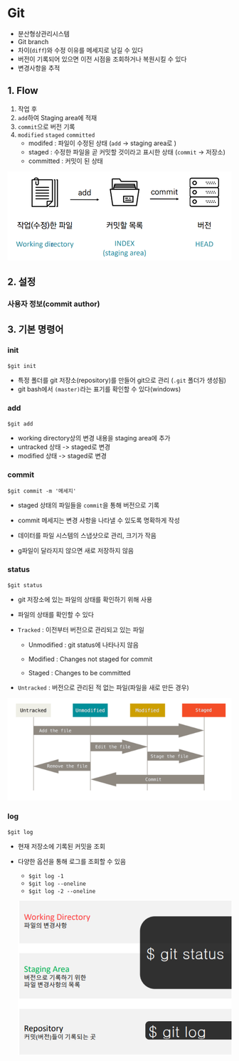 # Git

- 분산형상관리시스템
- Git branch
- 차이(`diff`)와 수정 이유를 메세지로 남길 수 있다
- 버전이 기록되어 있으면 이전 시점을 조회하거나 복원시킬 수 있다
- 변경사항을 추적



## 1. Flow

1. 작업 후
2. `add`하여 Staging area에 적재
3. `commit`으로 버전 기록
4. `modified` `staged` `committed`
   - modifed : 파일이 수정된 상태 (`add` -> staging area로 )
   - staged : 수정한 파일을 곧 커밋할 것이라고 표시한 상태 (`commit` -> 저장소)
   - committed : 커밋이 된 상태

![image-20220705235436163](git_정리.assets/image-20220705235436163-16570328810421.png)



## 2. 설정

### 사용자 정보(commit author)

## 3. 기본 명령어

### init

`$git init`

- 특정 폴더를 git 저장소(repository)를 만들어 git으로 관리 (`.git` 폴더가 생성됨)
- git bash에서 `(master)`라는 표기를 확인할 수 있다(windows)



### add

`$git add`

- working directory상의 변경 내용을 staging area에 추가
- untracked 상태 -> staged로 변경
- modified 상태 -> staged로 변경



### commit

`$git commit -m '메세지'`

- staged 상태의 파일들을 `commit`을 통해 버전으로 기록
- commit 메세지는 변경 사항을 나타낼 수 있도록 명확하게 작성



- 데이터를 파일 시스템의 스냅샷으로 관리, 크기가 작음
- g파일이 달라지지 않으면 새로 저장하지 않음



### status

`$git status`

- git 저장소에 있는 파일의 상태를 확인하기 위해 사용
- 파일의 상태를 확인할 수 있다



- `Tracked` : 이전부터 버전으로 관리되고 있는 파일

  - Unmodified : git status에 나타나지 않음

  - Modified : Changes not staged for commit

  - Staged : Changes to be committed

    

- `Untracked` : 버전으로 관리된 적 없는 파일(파일을 새로 만든 경우)

![image-20220706000502040](git_정리.assets/image-20220706000502040.png)



### log

`$git log`

- 현재 저장소에 기록된 커밋을 조회

- 다양한 옵션을 통해 로그를 조회할 수 있음

  - `$git log -1`
  - `$git log --oneline`
  - `$git log -2 --oneline`

  ![image-20220706000655065](git_정리.assets/image-20220706000655065.png)

